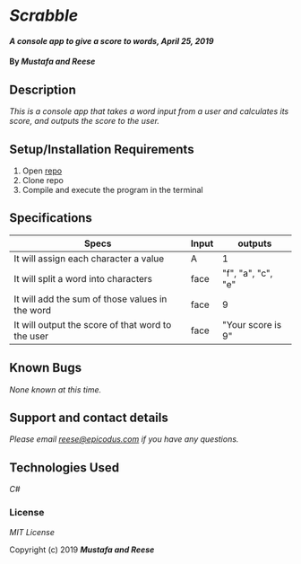 # _Scrabble_

#### _A console app to give a score to words, April 25, 2019_

#### By _**Mustafa and Reese**_

## Description

_This is a console app that takes a word input from a user and calculates its score, and outputs the score to the user._

## Setup/Installation Requirements

1. Open [repo](https://github.com/reese-lee/scrabble.git)
2. Clone repo
3. Compile and execute the program in the terminal

## Specifications

| Specs | Input | outputs|
| --- | --- | --- |
| It will assign each character a value | A | 1 |
| It will split a word into characters | face | "f", "a", "c", "e" |
| It will add the sum of those values in the word | face | 9 |
| It will output the score of that word to the user | face | "Your score is 9" |


## Known Bugs

_None known at this time._

## Support and contact details

_Please email reese@epicodus.com if you have any questions._

## Technologies Used

_C#_

### License

*MIT License*

Copyright (c) 2019 **_Mustafa and Reese_**
